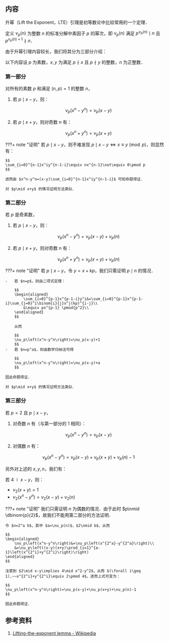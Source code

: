 ## 内容

升幂（Lift the Exponent，LTE）引理是初等数论中比较常用的一个定理．

定义 $\nu_p(n)$ 为整数 $n$ 的标准分解中素因子 $p$ 的幂次，即 $\nu_p(n)$ 满足 $p^{\nu_p(n)}\mid n$ 且 $p^{\nu_p(n)+1}\nmid n$．

由于升幂引理内容较长，我们将其分为三部分介绍：

以下内容设 $p$ 为素数，$x,y$ 为满足 $p\nmid x$ 且 $p\nmid y$ 的整数，$n$ 为正整数．

### 第一部分

对所有的素数 $p$ 和满足 $(n,p)=1$ 的整数 $n$，

1.  若 $p\mid x-y$，则：

    $$
    \nu_p\left(x^n-y^n\right)=\nu_p(x-y)
    $$

2.  若 $p\mid x+y$，则对奇数 $n$ 有：

    $$
    \nu_p\left(x^n+y^n\right)=\nu_p(x+y)
    $$

???+ note "证明"
    若 $p\mid x-y$，则不难发现 $p\mid x-y\iff x\equiv y\pmod p$，则显然有：
    
    $$
    \sum_{i=0}^{n-1}x^iy^{n-1-i}\equiv nx^{n-1}\not\equiv 0\pmod p
    $$
    
    进而由 $x^n-y^n=(x-y)\sum_{i=0}^{n-1}x^iy^{n-1-i}$ 可知命题得证．
    
    对 $p\mid x+y$ 的情况证明方法类似．

### 第二部分

若 $p$ 是奇素数，

1.  若 $p\mid x-y$，则：

    $$
    \nu_p\left(x^n-y^n\right)=\nu_p(x-y)+\nu_p(n)
    $$

2.  若 $p\mid x+y$，则对奇数 $n$ 有：

    $$
    \nu_p\left(x^n+y^n\right)=\nu_p(x+y)+\nu_p(n)
    $$

???+ note "证明"
    若 $p\mid x-y$，令 $y=x+kp$，我们只需证明 $p\mid n$ 的情况．
    
    -   若 $n=p$，则由二项式定理：
    
        $$
        \begin{aligned}
            \sum_{i=0}^{p-1}x^{p-1-i}y^i&=\sum_{i=0}^{p-1}x^{p-1-i}\sum_{j=0}^i\binom{i}{j}x^j(kp)^{i-j}\\
            &\equiv px^{p-1} \pmod{p^2}\\
        \end{aligned}
        $$
    
        从而
    
        $$
        \nu_p\left(x^n-y^n\right)=\nu_p(x-y)+1
        $$
    -   若 $n=p^a$，则由数学归纳法可得
    
        $$
        \nu_p\left(x^n-y^n\right)=\nu_p(x-y)+a
        $$
    
    因此命题得证．
    
    对 $p\mid x+y$ 的情况证明方法类似．

### 第三部分

若 $p=2$ 且 $p\mid x-y$，

1.  对奇数 $n$ 有（与第一部分的 1 相同）：

    $$
    \nu_p\left(x^n-y^n\right)=\nu_p(x-y)
    $$

2.  对偶数 $n$ 有：

    $$
    \nu_p\left(x^n-y^n\right)=\nu_p(x-y)+\nu_p(x+y)+\nu_p(n)-1
    $$

另外对上述的 $x,y,n$，我们有：

若 $4\mid x-y$，则：

-   $\nu_2(x+y)=1$
-   $\nu_2\left(x^n-y^n\right)=\nu_2(x-y)+\nu_2(n)$

???+ note "证明"
    我们只需证明 $n$ 为偶数的情况．由于此时 $p\nmid \dbinom{p}{2}$，故我们不能用第二部分的方法证明．
    
    令 $n=2^a b$，其中 $a=\nu_p(n)$，$2\nmid b$，从而
    
    $$
    \begin{aligned}
        \nu_p\left(x^n-y^n\right)&=\nu_p\left(x^{2^a}-y^{2^a}\right)\\
        &=\nu_p\left((x-y)(x+y)\prod_{i=1}^{a-1}\left(x^{2^i}+y^{2^i}\right)\right)
    \end{aligned}
    $$
    
    注意到 $2\mid x-y\implies 4\mid x^2-y^2$，从而 $(\forall i\geq 1),~~x^{2^i}+y^{2^i}\equiv 2\pmod 4$，进而上式可变为：
    
    $$
    \nu_p\left(x^n-y^n\right)=\nu_p(x-y)+\nu_p(x+y)+\nu_p(n)-1
    $$
    
    因此命题得证．

## 参考资料

1.  [Lifting-the-exponent lemma - Wikipedia](https://en.wikipedia.org/wiki/Lifting-the-exponent_lemma)
